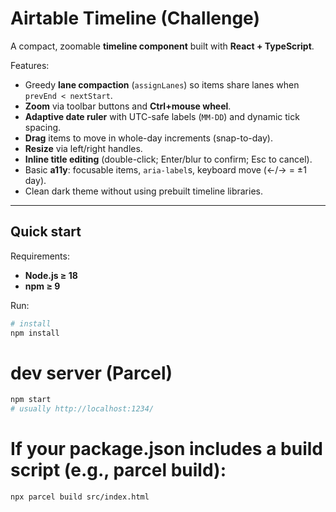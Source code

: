# Airtable Timeline (Challenge)

A compact, zoomable **timeline component** built with **React + TypeScript**.

Features:
- Greedy **lane compaction** (`assignLanes`) so items share lanes when `prevEnd < nextStart`.
- **Zoom** via toolbar buttons and **Ctrl+mouse wheel**.
- **Adaptive date ruler** with UTC-safe labels (`MM-DD`) and dynamic tick spacing.
- **Drag** items to move in whole-day increments (snap-to-day).
- **Resize** via left/right handles.
- **Inline title editing** (double-click; Enter/blur to confirm; Esc to cancel).
- Basic **a11y**: focusable items, `aria-label`s, keyboard move (←/→ = ±1 day).
- Clean dark theme without using prebuilt timeline libraries.

---

## Quick start

Requirements:
- **Node.js ≥ 18**
- **npm ≥ 9**

Run:

```bash
# install
npm install
```

# dev server (Parcel)
```bash
npm start
# usually http://localhost:1234/
```

# If your package.json includes a build script (e.g., parcel build):
```bash
npx parcel build src/index.html
```


